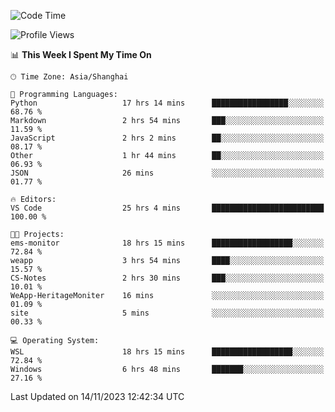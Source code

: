 <!--START_SECTION:waka-->
![Code Time](http://img.shields.io/badge/Code%20Time-1%2C372%20hrs%2028%20mins-blue)

![Profile Views](http://img.shields.io/badge/Profile%20Views-0-blue)

📊 **This Week I Spent My Time On** 

```text
🕑︎ Time Zone: Asia/Shanghai

💬 Programming Languages: 
Python                   17 hrs 14 mins      █████████████████░░░░░░░░   68.76 % 
Markdown                 2 hrs 54 mins       ███░░░░░░░░░░░░░░░░░░░░░░   11.59 % 
JavaScript               2 hrs 2 mins        ██░░░░░░░░░░░░░░░░░░░░░░░   08.17 % 
Other                    1 hr 44 mins        ██░░░░░░░░░░░░░░░░░░░░░░░   06.93 % 
JSON                     26 mins             ░░░░░░░░░░░░░░░░░░░░░░░░░   01.77 % 

🔥 Editors: 
VS Code                  25 hrs 4 mins       █████████████████████████   100.00 % 

🐱‍💻 Projects: 
ems-monitor              18 hrs 15 mins      ██████████████████░░░░░░░   72.84 % 
weapp                    3 hrs 54 mins       ████░░░░░░░░░░░░░░░░░░░░░   15.57 % 
CS-Notes                 2 hrs 30 mins       ███░░░░░░░░░░░░░░░░░░░░░░   10.01 % 
WeApp-HeritageMoniter    16 mins             ░░░░░░░░░░░░░░░░░░░░░░░░░   01.09 % 
site                     5 mins              ░░░░░░░░░░░░░░░░░░░░░░░░░   00.33 % 

💻 Operating System: 
WSL                      18 hrs 15 mins      ██████████████████░░░░░░░   72.84 % 
Windows                  6 hrs 48 mins       ███████░░░░░░░░░░░░░░░░░░   27.16 % 
```


 Last Updated on 14/11/2023 12:42:34 UTC
<!--END_SECTION:waka-->